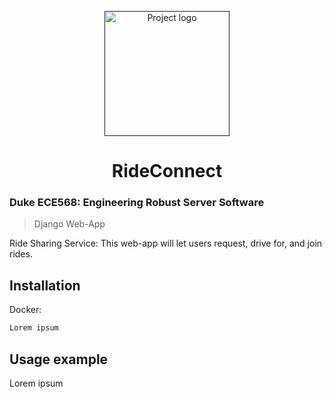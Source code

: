 <p align="center">
<a href="" rel="noopener">
    <img width=200px height=200px src="https://s2.loli.net/2023/01/28/PLAEebtz2dYcSfj.png" alt="Project logo">
</a>
</p>

<h1 align="center">
    RideConnect
</h1>

<h3>
    Duke ECE568: Engineering Robust Server Software
</h3>

> Django Web-App

Ride Sharing Service: This web-app will let users request, drive for, and join rides.

## Installation

Docker:

```dockerfile
Lorem ipsum  
```

## Usage example

Lorem ipsum



